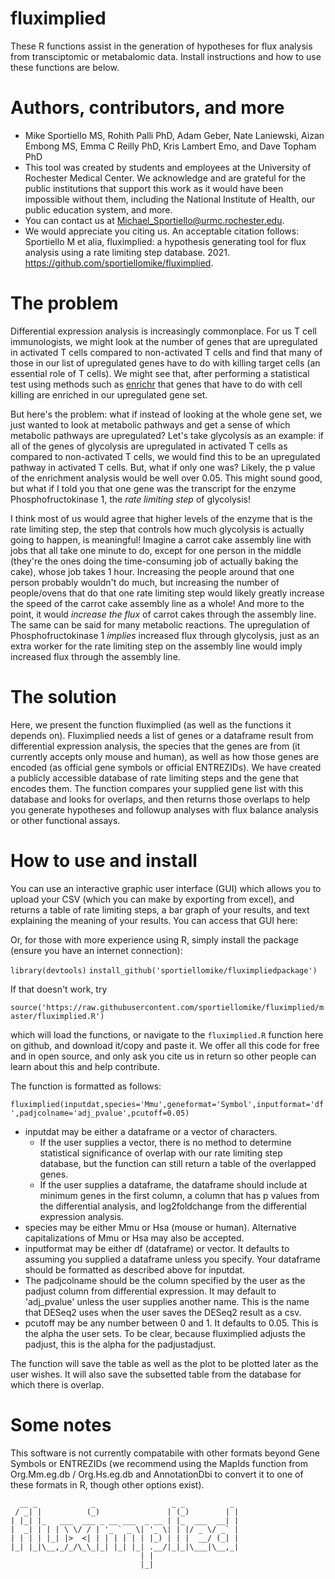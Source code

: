 # fluximplied
These R functions assist in the generation of hypotheses for flux analysis from transciptomic or metabalomic data. Install instructions and how to use these functions are below.
# Authors, contributors, and more
* Mike Sportiello MS, Rohith Palli PhD, Adam Geber, Nate Laniewski, Aizan Embong MS, Emma C Reilly PhD, Kris Lambert Emo, and Dave Topham PhD
* This tool was created by students and employees at the University of Rochester Medical Center. We acknowledge and are grateful for the public institutions that support this work as it would have been impossible without them, including the National Institute of Health, our public education system, and more.
* You can contact us at Michael_Sportiello@urmc.rochester.edu.
* We would appreciate you citing us. An acceptable citation follows: Sportiello M et alia, fluximplied: a hypothesis generating tool for flux analysis using a rate limiting step database. 2021. https://github.com/sportiellomike/fluximplied.

# The problem
Differential expression analysis is increasingly commonplace. For us T cell immunologists, we might look at the number of genes that are upregulated in activated T cells compared to non-activated T cells and find that many of those in our list of upregulated genes have to do with killing target cells (an essential role of T cells). We might see that, after performing a statistical test using methods such as [enrichr](https://maayanlab.cloud/Enrichr/) that genes that have to do with cell killing are enriched in our upregulated gene set. 

But here's the problem: what if instead of looking at the whole gene set, we just wanted to look at metabolic pathways and get a sense of which metabolic pathways are upregulated? Let's take glycolysis as an example: if all of the genes of glycolysis are upregulated in activated T cells as compared to non-activated T cells, we would  find this to be an upregulated pathway in activated T cells. But, what if only one was? Likely, the p value of the enrichment analysis would be well over 0.05. This might sound good, but what if I told you that one gene was the transcript for the enzyme Phosphofructokinase 1, the _rate limiting step_ of glycolysis!

I think most of us would agree that higher levels of the enzyme that is the rate limiting step, the step that controls how much glycolysis is actually going to happen, is meaningful! Imagine a carrot cake assembly line with jobs that all take one minute to do, except for one person in the middle (they're the ones doing the time-consuming job of actually baking the cake), whose job takes 1 hour. Increasing the people around that one person probably wouldn't do much, but increasing the number of people/ovens that do that one rate limiting step would likely greatly increase the speed of the carrot cake assembly line as a whole! And more to the point, it would _increase the flux_ of carrot cakes through the assembly line. The same can be said for many metabolic reactions. The upregulation of Phosphofructokinase 1 _implies_ increased flux through glycolysis, just as an extra worker for the rate limiting step on the assembly line would imply increased flux through the assembly line.
# The solution
Here, we present the function fluximplied (as well as the functions it depends on). Fluximplied needs a list of genes or a dataframe result from differential expression analysis, the species that the genes are from (it currently accepts only mouse and human), as well as how those genes are encoded (as official gene symbols or official ENTREZIDs). We have created a publicly accessible database of rate limiting steps and the gene that encodes them. The function compares your supplied gene list with this database and looks for overlaps, and then returns those overlaps to help you generate hypotheses and followup analyses with flux balance analysis or other functional assays. 
# How to use and install
You can use an interactive graphic user interface (GUI) which allows you to upload your CSV (which you can make by exporting from excel), and returns a table of rate limiting steps, a bar graph of your results, and text explaining the meaning of your results. You can access that GUI here:

Or, for those with more experience using R, simply install the package (ensure you have an internet connection):

`library(devtools)`
`install_github('sportiellomike/fluximpliedpackage')`

If that doesn't work, try

`source('https://raw.githubusercontent.com/sportiellomike/fluximplied/master/fluximplied.R')`

which will load the functions, or navigate to the `fluximplied.R` function here on github, and download it/copy and paste it. We offer all this code for free and in open source, and only ask you cite us in return so other people can learn about this and help contribute.

The function is formatted as follows:

`fluximplied(inputdat,species='Mmu',geneformat='Symbol',inputformat='df',padjcolname='adj_pvalue',pcutoff=0.05)`
* inputdat may be either a dataframe or a vector of characters. 
  * If the user supplies a vector, there is no method to determine statistical significance of overlap with our rate limiting step database, but the function can still return a table of the overlapped genes. 
  * If the user supplies a dataframe, the dataframe should include at minimum genes in the first column, a column that has p values from the differential analysis, and log2foldchange from the differential expression analysis.
* species may be either Mmu or Hsa (mouse or human). Alternative capitalizations of Mmu or Hsa may also be accepted.
* inputformat may be either df (dataframe) or vector. It defaults to assuming you supplied a dataframe unless you specify. Your dataframe should be formatted as described above for inputdat.
* The padjcolname should be the column specified by the user as the padjust column from differential expression. It may default to 'adj_pvalue' unless the user supplies another name. This is the name that DESeq2 uses when the user saves the DESeq2 result as a csv.
* pcutoff may be any number between 0 and 1. It defaults to 0.05. This is the alpha the user sets. To be clear, because fluximplied adjusts the padjust, this is the alpha for the padjustadjust.

The function will save the table as well as the plot to be plotted later as the user wishes. It will also save the subsetted table from the database for which there is overlap.
# Some notes
This software is not currently compatabile with other formats beyond Gene Symbols or ENTREZIDs (we recommend using the MapIds function from Org.Mm.eg.db / Org.Hs.eg.db and AnnotationDbi to convert it to one of these formats in R, though other options exist).
<!-- language: lang-none -->
      __ _            _                 _ _          _ 
     / _| |          (_)               | (_)        | |
    | |_| |_   ___  ___ _ __ ___  _ __ | |_  ___  __| |
    |  _| | | | \ \/ / | '_ ` _ \| '_ \| | |/ _ \/ _` |
    | | | | |_| |>  <| | | | | | | |_) | | |  __/ (_| |
    |_| |_|\__,_/_/\_\_|_| |_| |_| .__/|_|_|\___|\__,_|
                                 | |                   
                                 |_|                   
